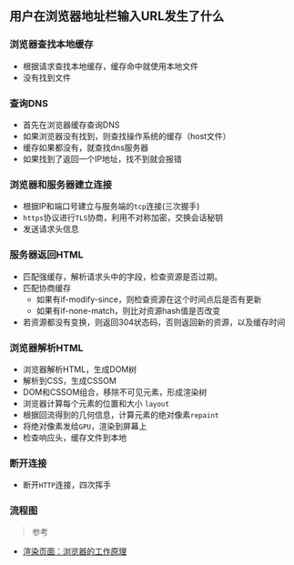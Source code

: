## 用户在浏览器地址栏输入URL发生了什么

### 浏览器查找本地缓存
* 根据请求查找本地缓存，缓存命中就使用本地文件
* 没有找到文件

### 查询DNS
* 首先在浏览器缓存查询DNS
* 如果浏览器没有找到，则查找操作系统的缓存（host文件）
* 缓存如果都没有，就查找dns服务器
* 如果找到了返回一个IP地址，找不到就会报错

### 浏览器和服务器建立连接
* 根据IP和端口号建立与服务端的`tcp`连接(三次握手)
* `https`协议进行`TLS`协商，利用不对称加密，交换会话秘钥
* 发送请求头信息


### 服务器返回HTML
* 匹配强缓存，解析请求头中的字段，检查资源是否过期。
* 匹配协商缓存
  - 如果有if-modify-since，则检查资源在这个时间点后是否有更新
  - 如果有if-none-match，则比对资源hash值是否改变
* 若资源都没有变换，则返回304状态码，否则返回新的资源，以及缓存时间


### 浏览器解析HTML
* 浏览器解析HTML，生成DOM树
* 解析到CSS，生成CSSOM
* DOM和CSSOM组合，移除不可见元素，形成渲染树
* 浏览器计算每个元素的位置和大小 `layout`
* 根据回流得到的几何信息，计算元素的绝对像素`repaint`
* 将绝对像素发给`GPU`，渲染到屏幕上
* 检查响应头，缓存文件到本地

### 断开连接
* 断开`HTTP`连接，四次挥手

### 流程图



> 参考
* [渲染页面：浏览器的工作原理](https://developer.mozilla.org/zh-CN/docs/Web/Performance/%E6%B5%8F%E8%A7%88%E5%99%A8%E6%B8%B2%E6%9F%93%E9%A1%B5%E9%9D%A2%E7%9A%84%E5%B7%A5%E4%BD%9C%E5%8E%9F%E7%90%86)

